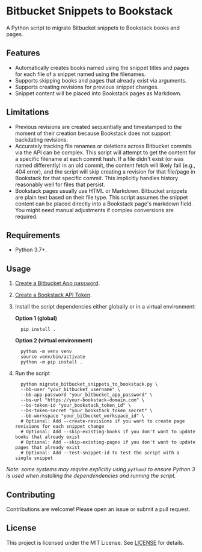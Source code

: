 # Bitbucket Snippets to Bookstack

A Python script to migrate Bitbucket snippets to Bookstack books and pages.

## Features
- Automatically creates books named using the snippet titles and pages for each file of a snippet named using the filenames.
- Supports skipping books and pages that already exist via arguments.
- Supports creating revisions for previous snippet changes.
- Snippet content will be placed into Bookstack pages as Markdown. 

## Limitations
- Previous revisions are created sequentially and timestamped to the moment of their creation because Bookstack does not support 
  backdating revisions.
- Accurately tracking file renames or deletions across Bitbucket commits via the API can be complex. This script will attempt to 
  get the content for a specific filename at each commit hash. If a file didn't exist (or was named differently) in an old commit, the content fetch will likely fail (e.g., 404 error), and the script will skip creating a revision for that file/page in Bookstack for that specific commit. This implicitly handles history reasonably well for files that persist.
- Bookstack pages usually use HTML or Markdown. Bitbucket snippets are plain text based on their file type. This script assumes 
  the snippet content can be placed directly into a Bookstack page's markdown field. You might need manual adjustments if complex 
  conversions are required. 

## Requirements
- Python 3.7+.

## Usage
1. [Create a Bitbucket App password](https://support.atlassian.com/bitbucket-cloud/docs/create-an-app-password/).
1. [Create a Bookstack API Token](https://demo.bookstackapp.com/api/docs#authentication).
1. Install the script dependencies either globally or in a virtual environment:

   **Option 1 (global)**

         pip install .

   **Option 2 (virtual environment)**

         python -m venv venv
         source venv/bin/activate
         python -m pip install .

1. Run the script

         python migrate_bitbucket_snippets_to_bookstack.py \
         --bb-user "your_bitbucket_username" \
         --bb-app-password "your_bitbucket_app_password" \
         --bs-url "https://your-bookstack-domain.com" \
         --bs-token-id "your_bookstack_token_id" \
         --bs-token-secret "your_bookstack_token_secret" \
         --bb-workspace "your_bitbucket_workspace_id" \
         # Optional: Add --create-revisions if you want to create page revisions for each snippet change
         # Optional: Add --skip-existing-books if you don't want to update books that already exist
         # Optional: Add --skip-existing-pages if you don't want to update pages that already exist
         # Optional: Add --test-snippet-id to test the script with a single snippet

*Note: some systems may require explicitly using `python3` to ensure Python 3 is used when installing the dependendencies and 
running the script.*

## Contributing

Contributions are welcome! Please open an issue or submit a pull request.

## License

This project is licensed under the MIT License. See [LICENSE](LICENSE) for details.
